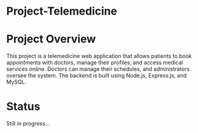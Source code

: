 # Project-Telemedicine
# Project Overview
This project is a telemedicine web application that allows patients to book appointments with doctors, manage their profiles, and access medical services online. Doctors can manage their schedules, and administrators oversee the system. The backend is built using Node.js, Express.js, and MySQL.

# Status 
Still in progress...
